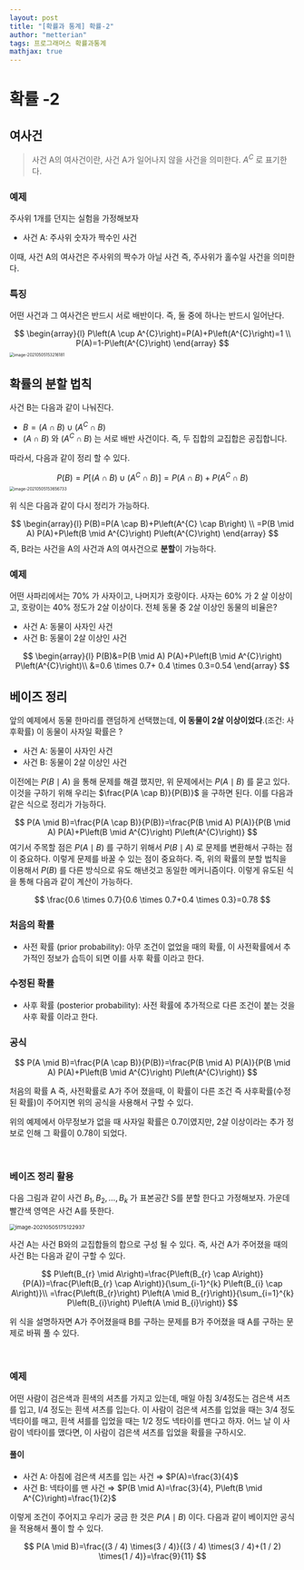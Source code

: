 ```yaml
---
layout: post
title: "[확률과 통계] 확률-2"
author: "metterian"
tags: 프로그래머스 확률과통계
mathjax: true
---
```

# 확률 -2

## 여사건

> 사건 A의 여사건이란, 사건 A가 일어나지 않을 사건을 의미한다. $A^{C}$ 로 표기한다.

### 예제

주사위 1개를 던지는 실험을 가정해보자

- 사건 A: 주사위 숫자가 짝수인 사건

이때, 사건 A의 여사건은 주사위의 짝수가 아닐 사건 즉, 주사위가 홀수일 사건을 의미한다.

### 특징

어떤 사건과 그 여사건은 반드시 서로 배반이다. 즉, 둘 중에 하나는 반드시 일어난다.

$$
\begin{array}{l}
P\left(A \cup A^{C}\right)=P(A)+P\left(A^{C}\right)=1 \\
P(A)=1-P\left(A^{C}\right)
\end{array}
$$
<img src="https://tva1.sinaimg.cn/large/008i3skNgy1gq7jfbodwzj30gk07oq3i.jpg" alt="image-20210505153216181" style="zoom: 50%;" />

## 확률의 분할 법칙

사건 B는 다음과 같이 나눠진다.

- $B=(A \cap B) \cup\left(A^{C} \cap B\right)$
- $(A \cap B) \text { 와 }\left(A^{C} \cap B\right)$ 는 서로 배반 사건이다. 즉, 두 집합의 교집합은 공집합니다.

따라서, 다음과 같이 정리 할 수 있다.

$$
P(B)=P\left[(A \cap B) \cup\left(A^{C} \cap B\right)\right]=P(A \cap B)+P\left(A^{C} \cap B\right)
$$
<img src="https://tva1.sinaimg.cn/large/008i3skNgy1gq7jk4x5htj30g90780to.jpg" alt="image-20210505153656733" style="zoom: 50%;" />

위 식은 다음과 같이 다시 정리가 가능하다.

$$
\begin{array}{l}
P(B)=P(A \cap B)+P\left(A^{C} \cap B\right) \\
=P(B \mid A) P(A)+P\left(B \mid A^{C}\right) P\left(A^{C}\right)
\end{array}
$$
즉, B라는 사건을 A의 사건과 A의 여사건으로 **분할**이 가능하다.



### 예제

어떤 사파리에서는 $70 \%$ 가 사자이고, 나머지가 호랑이다. 사자는 60%​ 가 2 살 이상이고, 호랑이는 $40 \%$ 정도가 2살 이상이다. 전체 동물 중 2살 이상인 동물의 비율은?

- 사건 A: 동물이 사자인 사건
- 사건 B: 동물이 2살 이상인 사건

$$
\begin{array}{l}
P(B)&=P(B \mid A) P(A)+P\left(B \mid A^{C}\right) P\left(A^{C}\right)\\
&=0.6 \times 0.7+
0.4 \times 0.3=0.54
\end{array}
$$





## 베이즈 정리

앞의 예제에서 동물 한마리를 랜덤하게 선택했는데, **이 동물이 2살 이상이었다**.(조건: 사후확률) 이 동물이 사자일 확률은 ?

- 사건 A: 동물이 사자인 사건
- 사건 B: 동물이 2살 이상인 사건

이전에는 $P(B \mid A)$ 을 통해 문제를 해결 했지만, 위 문제에서는 $P(A \mid B)$ 를 묻고 있다. 이것을 구하기 위해 우리는 $\frac{P(A \cap B)}{P(B)}$ 을 구하면 된다. 이를 다음과 같은 식으로 정리가 가능하다.

$$
P(A \mid B)=\frac{P(A \cap B)}{P(B)}=\frac{P(B \mid A) P(A)}{P(B \mid A) P(A)+P\left(B \mid A^{C}\right) P\left(A^{C}\right)}
$$
 여기서 주목할 점은 $P(A \mid B)$ 를 구하기 위해서 $P(B \mid A)$ 로 문제를 변환해서 구하는 점이 중요하다. 이렇게 문제를 바꿀 수 있는 점이 중요하다. 즉, 위의 확률의 분할 법칙을 이용해서 $P(B)$ 를 다른 방식으로 유도 해낸것고 동일한 메커니즘이다. 이렇게 유도된 식을 통해 다음과 같이 계산이 가능하다.

$$
\frac{0.6 \times 0.7}{0.6 \times 0.7+0.4 \times 0.3}=0.78
$$

### 처음의 확률

- 사전 확률 (prior probability): 아무 조건이 없었을 때의 확률, 이 사전확률에서 추가적인 정보가 습득이 되면 이를 사후 확률 이라고 한다.

### 수정된 확률

- 사후 확률 (posterior probability): 사전 확률에 추가적으로 다른 조건이 붙는 것을 사후 확률 이라고 한다.

### 공식

$$
P(A \mid B)=\frac{P(A \cap B)}{P(B)}=\frac{P(B \mid A) P(A)}{P(B \mid A) P(A)+P\left(B \mid A^{C}\right) P\left(A^{C}\right)}
$$

처음의 확률 A 즉, 사전확률로 A가 주어 졌을때, 이 확률이 다른 조건 즉 사후확률(수정된 확률)이 주어지면 위의 공식을 사용해서 구할 수 있다.

위의 예제에서 아무정보가 없을 때 사자일 확률은 0.7이였지만, 2살 이상이라는 추가 정보로 인해 그 확률이 0.78이 되었다.

<br>

### 베이즈 정리 활용

다음 그림과 같이 사건 $B_{1}, B_{2}, \ldots, B_{k}$ 가 표본공간 S를 분할 한다고 가정해보자. 가운데 빨간색 영역은 사건 A를 뜻한다.

<img src="https://tva1.sinaimg.cn/large/008i3skNgy1gq7ng192j5j30g907umyw.jpg" alt="image-20210505175122937" style="zoom: 67%;" />

사건 A는 사건 B와의 교집합들의 합으로 구성 될 수 있다. 즉, 사건 A가 주어졌을 때의 사건 B는 다음과 같이 구할 수 있다.

$$
P\left(B_{r} \mid A\right)=\frac{P\left(B_{r} \cap A\right)}{P(A)}=\frac{P\left(B_{r} \cap A\right)}{\sum_{i-1}^{k} P\left(B_{i} \cap A\right)}\\
=\frac{P\left(B_{r}\right) P\left(A \mid B_{r}\right)}{\sum_{i=1}^{k} P\left(B_{i}\right) P\left(A \mid B_{i}\right)}
$$

위 식을 설명하자면 A가 주어졌을때 B를 구하는 문제를 B가 주어졌을 때 A를 구하는 문제로 바꿔 풀 수 있다.

<br>

### 예제

어떤 사람이 검은색과 흰색의 셔츠를 가지고 있는데, 매일 아침 3/4정도는 검은색 셔츠를
입고, I/4 정도는 흰색 셔츠를 입는다.
이 사람이 검은색 셔츠를 입었을 때는 3/4 정도 넥타이를 매고, 흰색 셔를를 입었을 때는 $1 / 2$ 정도 넥타이를 맨다고 하자. 어느 날 이 사람이 넥타이를 맸다면, 이 사람이 검은색 셔츠를 입었을 확률을 구하시오.

#### 풀이

- 사건 A: 아침에 검은색 셔츠를 입는 사건 $\Rightarrow$  $P(A)=\frac{3}{4}$
- 사건 B: 넥타이를 맨 사건 $\Rightarrow$ $P(B \mid A)=\frac{3}{4}, P\left(B \mid A^{C}\right)=\frac{1}{2}$

이렇게 조건이 주어지고 우리가 궁금 한 것은 $P(A \mid B)$ 이다. 다음과 같이 베이지안 공식을 적용해서 풀이 할 수 있다.

$$
 P(A \mid B)=\frac{(3 / 4) \times(3 / 4)}{(3 / 4) \times(3 / 4)+(1 / 2) \times(1 / 4)}=\frac{9}{11}
$$

